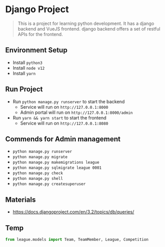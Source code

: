 # Django Project
> This is a project for learning python development. It has a django backend
> and VueJS frontend. django backend offers a set of restful APIs for the frontend.

## Environment Setup

- Install `python3`
- Install `node v12`
- Install `yarn`

## Run Project

- Run `python manage.py runserver` to start the backend
    - Service will run on `http://127.0.0.1:8000`
    - Admin portal will run on `http://127.0.0.1:8000/admin`
- Run `yarn && yarn start` to start the frontend
    - Service will run on `http://127.0.0.1:8080`

## Commends for Admin management
- `python manage.py runserver`
- `python manage.py migrate`
- `python manage.py makemigrations league`
- `python manage.py sqlmigrate league 0001`
- `python manage.py check`
- `python manage.py shell`
- `python manage.py createsuperuser`

## Materials
- https://docs.djangoproject.com/en/3.2/topics/db/queries/

## Temp
```python
from league.models import Team, TeamMember, League, Competition
```
